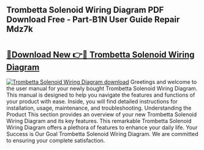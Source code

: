 ## Trombetta Solenoid Wiring Diagram PDF Download Free - Part-B1N User Guide Repair Mdz7k

# <h2><a href="http://dfirshw.blite.top/?on=Trombetta+Solenoid+Wiring+Diagram">🔗Download New 👉🔴 Trombetta Solenoid Wiring Diagram</a></h2>

[![Trombetta Solenoid Wiring Diagram download](https://i.imgur.com/lujVjoI.png)](http://dfirshw.blite.top/?on=Trombetta+Solenoid+Wiring+Diagram)
Greetings and welcome to the user manual for your newly bought Trombetta Solenoid Wiring Diagram. This manual is designed to help you navigate the features and functions of your product with ease. Inside, you will find detailed instructions for installation, usage, maintenance, and troubleshooting. Understanding the Product This section provides an overview of your new Trombetta Solenoid Wiring Diagram and its key features. This remarkable Trombetta Solenoid Wiring Diagram offers a plethora of features to enhance your daily life. Your Success is Our Goal Trombetta Solenoid Wiring Diagram. We are committed to ensuring your complete satisfaction.
